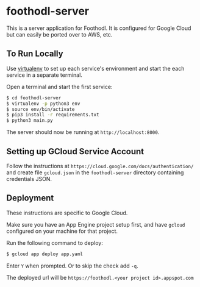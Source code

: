# foothodl-server

This is a server application for Foothodl. It is configured for Google Cloud but can easily be ported over to AWS, etc.

## To Run Locally

Use [virtualenv](https://virtualenv.pypa.io/en/stable/) to set up each
service's environment and start the each service in a separate terminal.

Open a terminal and start the first service:

```Bash
$ cd foothodl-server
$ virtualenv -p python3 env
$ source env/bin/activate
$ pip3 install -r requirements.txt
$ python3 main.py
```

The server should now be running at `http://localhost:8000`. 

## Setting up GCloud Service Account 

Follow the instructions at `https://cloud.google.com/docs/authentication/` and create file `gcloud.json` in the `foothodl-server` directory containing credentials JSON.


## Deployment

These instructions are specific to Google Cloud. 

Make sure you have an App Engine project setup first, and have `gcloud` configured on your machine for that project.

Run the following command to deploy:

```Bash
$ gcloud app deploy app.yaml
```

Enter `Y` when prompted.  Or to skip the check add `-q`.

The deployed url will be `https://foothodl.<your project id>.appspot.com`

